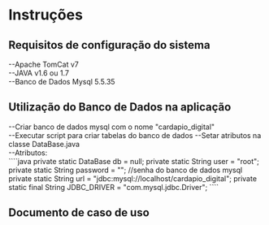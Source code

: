  
 <h1>Instruções</h1>
 <h2> Requisitos de configuração do sistema</h2>
 --Apache TomCat v7<br>
 --JAVA v1.6 ou 1.7<br>
 --Banco de Dados Mysql 5.5.35<br>
 
 <h2> Utilização do Banco de Dados na aplicação</h2>
 --Criar banco de dados mysql com o nome "cardapio_digital"<br>
 --Executar script para criar tabelas do banco de dados <a src="https://github.com/heronsanches/cardapio_digital/blob/master/doc/database.sql"> </a>
 --Setar atributos na classe <a src="https://github.com/heronsanches/cardapio_digital/blob/master/cardapio_digital/src/org/eng2/model/DataBase.java">DataBase.java</a><br>
 --Atributos:<br>
 ````java
 private static DataBase db = null;
	private static String user = "root"; 
	private static String password = ""; //senha do banco de dados mysql
	private static String url = "jdbc:mysql://localhost/cardapio_digital";
	private static final String JDBC_DRIVER = "com.mysql.jdbc.Driver";
 ````<br>
 <h2><a src="https://github.com/heronsanches/cardapio_digital/blob/master/doc/Documentocasodeuso.pdf?raw=true">Documento de caso de uso </a></h2>
